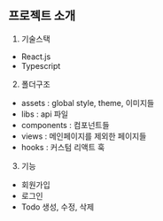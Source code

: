 ## 프로젝트 소개

1. 기술스택
- React.js
- Typescript

2. 폴더구조
- assets : global style, theme, 이미지들
- libs : api 파일
- components : 컴포넌트들
- views : 메인페이지를 제외한 페이지들
- hooks : 커스텀 리액트 훅

3. 기능
- 회원가입
- 로그인
- Todo 생성, 수정, 삭제
